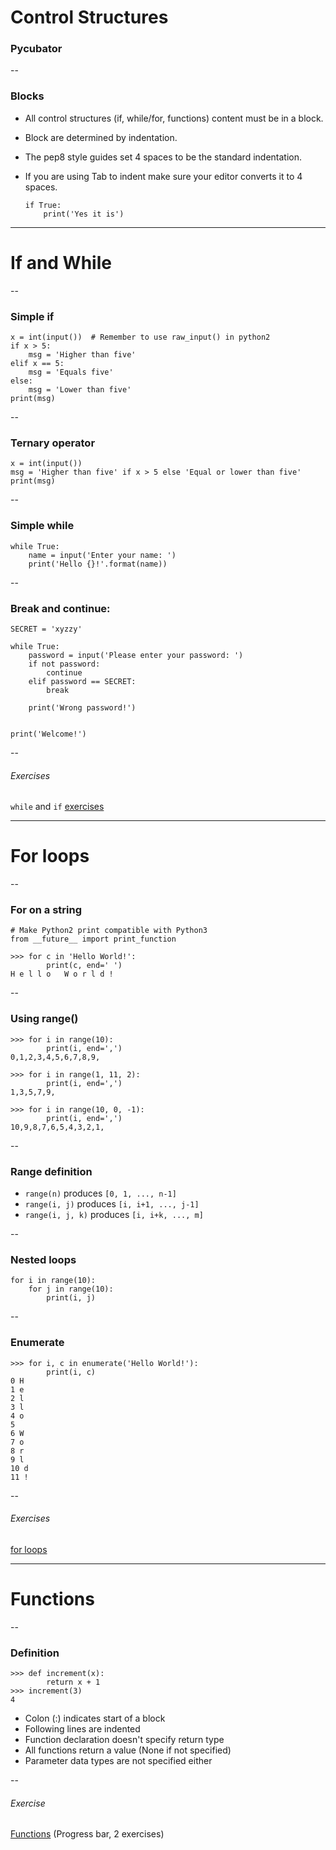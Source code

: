 <!-- .slide: data-background="img/puzzles.jpg" -->
# Control Structures

### Pycubator

--
### Blocks

-   All control structures (if, while/for, functions) content must be in a block.
-   Block are determined by indentation.
-   The pep8 style guides set 4 spaces to be the standard indentation.
-   If you are using Tab to indent make sure your editor converts it to 4 spaces.

        if True:
            print('Yes it is')

---

# If and While

--
### Simple if

    x = int(input())  # Remember to use raw_input() in python2
    if x > 5:
        msg = 'Higher than five'
    elif x == 5:
        msg = 'Equals five'
    else:
        msg = 'Lower than five'
    print(msg)

--
### Ternary operator

    x = int(input())
    msg = 'Higher than five' if x > 5 else 'Equal or lower than five'
    print(msg)

--
### Simple while

    while True:
        name = input('Enter your name: ')
        print('Hello {}!'.format(name))

--
### Break and continue:

    SECRET = 'xyzzy'

    while True:
        password = input('Please enter your password: ')
        if not password:
            continue
        elif password == SECRET:
            break

        print('Wrong password!')


    print('Welcome!')

--
###### Exercises

`while` and `if` [exercises](http://lms.10x.org.il/item/12/)

---

# For loops

--
### For on a string

    # Make Python2 print compatible with Python3
    from __future__ import print_function

    >>> for c in 'Hello World!':
            print(c, end=' ')
    H e l l o   W o r l d !

--
### Using range()

    >>> for i in range(10):
            print(i, end=',')
    0,1,2,3,4,5,6,7,8,9,

    >>> for i in range(1, 11, 2):
            print(i, end=',')
    1,3,5,7,9,

    >>> for i in range(10, 0, -1):
            print(i, end=',')
    10,9,8,7,6,5,4,3,2,1,

--
### Range definition

*   `range(n)` produces `[0, 1, ..., n-1]`
*   `range(i, j)` produces `[i, i+1, ..., j-1]`
*   `range(i, j, k)` produces `[i, i+k, ..., m]`

--

### Nested loops

    for i in range(10):
        for j in range(10):
            print(i, j)

--
### Enumerate
    >>> for i, c in enumerate('Hello World!'):
            print(i, c)
    0 H
    1 e
    2 l
    3 l
    4 o
    5
    6 W
    7 o
    8 r
    9 l
    10 d
    11 !

--
###### Exercises
[for loops](http://lms.10x.org.il/item/15/)

---

# Functions

--
### Definition

    >>> def increment(x):
            return x + 1
    >>> increment(3)
    4

*   Colon (:) indicates start of a block
*   Following lines are indented
*   Function declaration doesn't specify return type
*   All functions return a value (None if not specified)
*   Parameter data types are not specified either

--
###### Exercise

[Functions](http://lms.10x.org.il/item/145/)
(Progress bar, 2 exercises)
